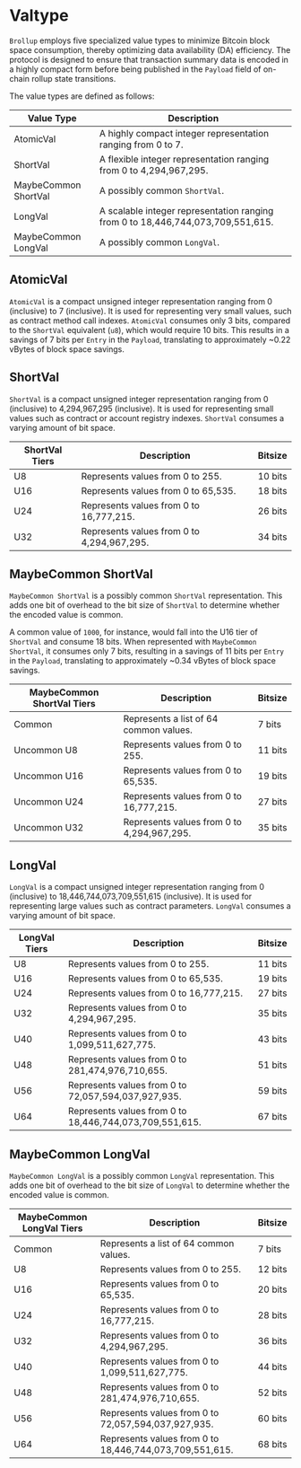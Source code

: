 # Valtype
`Brollup` employs five specialized value types to minimize Bitcoin block space consumption, thereby optimizing data availability (DA) efficiency. The protocol is designed to ensure that transaction summary data is encoded in a highly compact form before being published in the `Payload` field of on-chain rollup state transitions.

The value types are defined as follows:

| Value Type           | Description                                                                      |
|----------------------|---------------------------------------------------------------------------------|
| AtomicVal            | A highly compact integer representation ranging from 0 to 7.                    |
| ShortVal             | A flexible integer representation ranging from 0 to 4,294,967,295.              |
| MaybeCommon ShortVal | A possibly common `ShortVal`.                                                   |
| LongVal              | A scalable integer representation ranging from 0 to 18,446,744,073,709,551,615. |
| MaybeCommon LongVal  | A possibly common `LongVal`.                                                    |

## AtomicVal

`AtomicVal` is a compact unsigned integer representation ranging from 0 (inclusive) to 7 (inclusive). It is used for representing very small values, such as contract method call indexes. `AtomicVal` consumes only 3 bits, compared to the `ShortVal` equivalent (`u8`), which would require 10 bits. This results in a savings of 7 bits per `Entry` in the `Payload`, translating to approximately ~0.22 vBytes of block space savings.

## ShortVal

`ShortVal` is a compact unsigned integer representation ranging from 0 (inclusive) to 4,294,967,295 (inclusive). It is used for representing small values such as contract or account registry indexes. `ShortVal` consumes a varying amount of bit space.

| ShortVal Tiers | Description                                | Bitsize |
|----------------|--------------------------------------------|---------|
| U8             | Represents values from 0 to 255.           | 10 bits |
| U16            | Represents values from 0 to 65,535.        | 18 bits |
| U24            | Represents values from 0 to 16,777,215.    | 26 bits |
| U32            | Represents values from 0 to 4,294,967,295. | 34 bits |

## MaybeCommon ShortVal

`MaybeCommon ShortVal` is a possibly common `ShortVal` representation. This adds one bit of overhead to the bit size of `ShortVal` to determine whether the encoded value is common.

A common value of `1000`, for instance, would fall into the U16 tier of `ShortVal` and consume 18 bits. When represented with `MaybeCommon ShortVal`, it consumes only 7 bits, resulting in a savings of 11 bits per `Entry` in the `Payload`, translating to approximately ~0.34 vBytes of block space savings.

| MaybeCommon ShortVal Tiers  | Description                                | Bitsize |
|-----------------------------|--------------------------------------------|---------|
| Common                      | Represents a list of 64 common values.     | 7 bits  |
| Uncommon U8                 | Represents values from 0 to 255.           | 11 bits |
| Uncommon U16                | Represents values from 0 to 65,535.        | 19 bits |
| Uncommon U24                | Represents values from 0 to 16,777,215.    | 27 bits |
| Uncommon U32                | Represents values from 0 to 4,294,967,295. | 35 bits |

## LongVal

`LongVal` is a compact unsigned integer representation ranging from 0 (inclusive) to 18,446,744,073,709,551,615 (inclusive). It is used for representing large values such as contract parameters. `LongVal` consumes a varying amount of bit space.

| LongVal Tiers| Description                                            | Bitsize|
|--------------|--------------------------------------------------------|---------|
| U8           | Represents values from 0 to 255.                       | 11 bits |
| U16          | Represents values from 0 to 65,535.                    | 19 bits |
| U24          | Represents values from 0 to 16,777,215.                | 27 bits |
| U32          | Represents values from 0 to 4,294,967,295.             | 35 bits |
| U40          | Represents values from 0 to 1,099,511,627,775.         | 43 bits |
| U48          | Represents values from 0 to 281,474,976,710,655.       | 51 bits |
| U56          | Represents values from 0 to 72,057,594,037,927,935.    | 59 bits |
| U64          | Represents values from 0 to 18,446,744,073,709,551,615.| 67 bits |

## MaybeCommon LongVal

`MaybeCommon LongVal` is a possibly common `LongVal` representation. This adds one bit of overhead to the bit size of `LongVal` to determine whether the encoded value is common.

| MaybeCommon LongVal Tiers | Description                                            | Bitsize|
|---------------------------|--------------------------------------------------------|---------|
| Common                    | Represents a list of 64 common values.                 | 7 bits  |
| U8                        | Represents values from 0 to 255.                       | 12 bits |
| U16                       | Represents values from 0 to 65,535.                    | 20 bits |
| U24                       | Represents values from 0 to 16,777,215.                | 28 bits |
| U32                       | Represents values from 0 to 4,294,967,295.             | 36 bits |
| U40                       | Represents values from 0 to 1,099,511,627,775.         | 44 bits |
| U48                       | Represents values from 0 to 281,474,976,710,655.       | 52 bits |
| U56                       | Represents values from 0 to 72,057,594,037,927,935.    | 60 bits |
| U64                       | Represents values from 0 to 18,446,744,073,709,551,615.| 68 bits |
